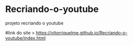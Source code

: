 # Recriando-o-youtube
projeto recriando o youtube

#link do site > https://vitorriquelme.github.io/Recriando-o-youtube/index.html
